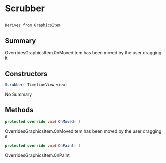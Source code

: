 # Scrubber

## 
```c#
Derives from GraphicsItem
```

## Summary

OverridesGraphicsItem.OnMovedItem has been moved by the user dragging it
## Constructors

```c#
Scrubber( TimelineView view) 
```
No Summary
## Methods

```c#
protected override void OnMoved( ) 
```
OverridesGraphicsItem.OnMovedItem has been moved by the user dragging it
```c#
protected override void OnPaint( ) 
```
OverridesGraphicsItem.OnPaint
